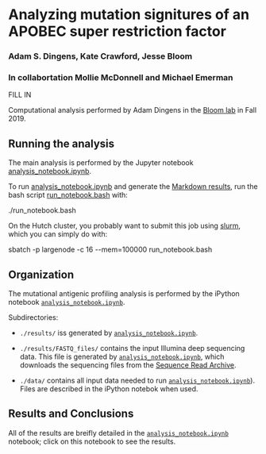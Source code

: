 # Analyzing mutation signitures of an APOBEC super restriction factor
### Adam S. Dingens, Kate Crawford, Jesse Bloom
### In collabortation Mollie McDonnell and Michael Emerman


FILL IN 

Computational analysis performed by Adam Dingens in the [Bloom lab](http://research.fhcrc.org/bloom/en.html) in Fall 2019. 


## Running the analysis
The main analysis is performed by the Jupyter notebook [analysis_notebook.ipynb](analysis_notebook.ipynb).

To run [analysis_notebook.ipynb](analysis_notebook.ipynb) and generate the [Markdown results](results/analysis_notebook.md), run the bash script [run_notebook.bash](run_notebook.bash) with:

./run_notebook.bash

On the Hutch cluster, you probably want to submit this job using [slurm](https://slurm.schedmd.com/), which you can simply do with:

sbatch -p largenode -c 16 --mem=100000 run_notebook.bash


## Organization
The mutational antigenic profiling analysis is performed by the iPython notebook [`analysis_notebook.ipynb`](analysis_notebook.ipynb). 

Subdirectories:

   * `./results/` iss generated by [`analysis_notebook.ipynb`](analysis_notebook.ipynb). 
   
   * `./results/FASTQ_files/` contains the input Illumina deep sequencing data. This file is generated by [`analysis_notebook.ipynb`](analysis_notebook.ipynb), which downloads the sequencing files from the [Sequence Read Archive](http://www.ncbi.nlm.nih.gov/sra).

   * `./data/` contains all input data needed to run [`analysis_notebook.ipynb`](analysis_notebook.ipynb)). Files are described in the iPython notebok when used. 


## Results and Conclusions
All of the results are breifly detailed in the [`analysis_notebook.ipynb`](analysis_notebook.ipynb) notebook; click on this notebook to see the results.



